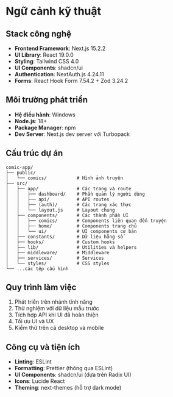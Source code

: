 # Ngữ cảnh kỹ thuật

## Stack công nghệ

- **Frontend Framework**: Next.js 15.2.2
- **UI Library**: React 19.0.0
- **Styling**: Tailwind CSS 4.0
- **UI Components**: shadcn/ui
- **Authentication**: NextAuth.js 4.24.11
- **Forms**: React Hook Form 7.54.2 + Zod 3.24.2

## Môi trường phát triển

- **Hệ điều hành**: Windows
- **Node.js**: 18+
- **Package Manager**: npm
- **Dev Server**: Next.js dev server với Turbopack

## Cấu trúc dự án

```
comic-app/
├── public/
│   └── comics/           # Hình ảnh truyện
├── src/
│   ├── app/              # Các trang và route
│   │   ├── dashboard/    # Phần quản lý người dùng
│   │   ├── api/          # API routes
│   │   ├── (auth)/       # Các trang xác thực
│   │   └── layout.js     # Layout chung
│   ├── components/       # Các thành phần UI
│   │   ├── comics/       # Components liên quan đến truyện
│   │   ├── home/         # Components trang chủ
│   │   └── ui/           # UI components cơ bản
│   ├── constants/        # Dữ liệu hằng số
│   ├── hooks/            # Custom hooks
│   ├── lib/              # Utilities và helpers
│   ├── middleware/       # Middleware
│   ├── services/         # Services
│   └── styles/           # CSS styles
└── ...các tệp cấu hình
```

## Quy trình làm việc

1. Phát triển trên nhánh tính năng
2. Thử nghiệm với dữ liệu mẫu trước
3. Tích hợp API khi UI đã hoàn thiện
4. Tối ưu UI và UX
5. Kiểm thử trên cả desktop và mobile

## Công cụ và tiện ích

- **Linting**: ESLint
- **Formatting**: Prettier (thông qua ESLint)
- **UI Components**: shadcn/ui (dựa trên Radix UI)
- **Icons**: Lucide React
- **Theming**: next-themes (hỗ trợ dark mode)
